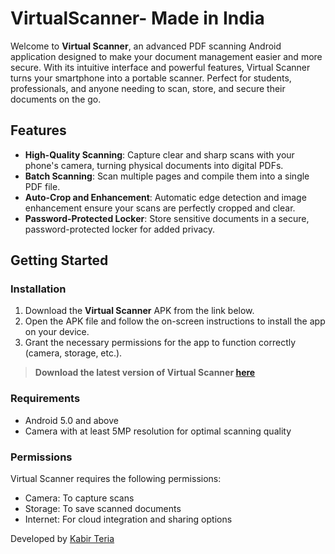 # VirtualScanner- Made in India

Welcome to **Virtual Scanner**, an advanced PDF scanning Android application designed to make your document management easier and more secure. With its intuitive interface and powerful features, Virtual Scanner turns your smartphone into a portable scanner. Perfect for students, professionals, and anyone needing to scan, store, and secure their documents on the go.

## Features

- **High-Quality Scanning**: Capture clear and sharp scans with your phone's camera, turning physical documents into digital PDFs.
- **Batch Scanning**: Scan multiple pages and compile them into a single PDF file.
- **Auto-Crop and Enhancement**: Automatic edge detection and image enhancement ensure your scans are perfectly cropped and clear.
- **Password-Protected Locker**: Store sensitive documents in a secure, password-protected locker for added privacy.


## Getting Started

### Installation

1. Download the **Virtual Scanner** APK from the link below.
2. Open the APK file and follow the on-screen instructions to install the app on your device.
3. Grant the necessary permissions for the app to function correctly (camera, storage, etc.).

> **Download the latest version of Virtual Scanner [here](https://drive.google.com/file/d/1gOT1WMoXtqm_wjVR1WN8hqTI5F-Dlv-Y/view?usp=sharing)**

### Requirements

- Android 5.0 and above
- Camera with at least 5MP resolution for optimal scanning quality

### Permissions

Virtual Scanner requires the following permissions:
- Camera: To capture scans
- Storage: To save scanned documents
- Internet: For cloud integration and sharing options

Developed by [Kabir Teria](#)
